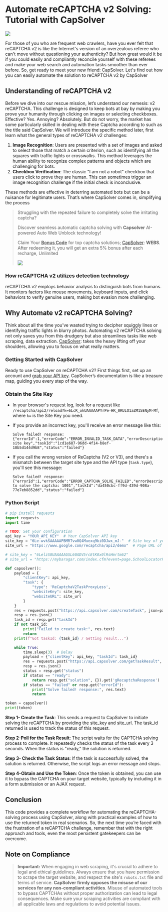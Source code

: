 # Automate reCAPTCHA v2 Solving: Tutorial with CapSolver

![](https://assets.capsolver.com/prod/images/post/2024-08-13/7e08f0bb-58d0-428e-8df6-745b7e6c4810.png)

For those of you who are frequent web crawlers, have you ever felt that reCAPTCHA v2 is like the Internet's version of an overzealous referee who can't move without questioning your authenticity? But how great would it be if you could easily and compliantly reconcile yourself with these referees and make your web search and automation tasks smoother than ever before. So, get ready to meet your new friend: CapSolver. Let's find out how you can easily automate the solution to reCAPTCHA v2 by CapSolver

## Understanding of reCAPTCHA v2
Before we dive into our rescue mission, let’s understand our nemesis: v2 reCAPTCHA. This challenge is designed to keep bots at bay by making you prove your humanity through clicking on images or selecting checkboxes. Effective? Yes. Annoying? Absolutely. But do not worry, the market has some particularly skilled in dealing with these Captcha according to such as the title said CapSolver. We will introduce the specific method later, first learn what the general types of reCAPTCHA v2 challenges:



1. **Image Recognition**: Users are presented with a set of images and asked to select those that match a certain criterion, such as identifying all the squares with traffic lights or crosswalks. This method leverages the human ability to recognize complex patterns and objects which are challenging for bots.
2. **Checkbox Verification**: The classic "I am not a robot" checkbox that users click to prove they are human. This can sometimes trigger an image recognition challenge if the initial check is inconclusive.
   
These methods are effective in deterring automated bots but can be a nuisance for legitimate users. That’s where CapSolver comes in, simplifying the process 
> Struggling with the repeated failure to completely solve the irritating captcha?
>
> Discover seamless automatic captcha solving with **Capsolver** AI-powered Auto Web Unblock technology!
>
> Claim Your   <u>**Bonus Code**</u> for top captcha solutions; [CapSolver](https://www.capsolver.com/?utm_source=official&utm_medium=blog&utm_campaign=recaptchanodejs): **WEBS**. After redeeming it, you will get an extra 5% bonus after each recharge, Unlimited
> 
> ![](https://assets.capsolver.com/prod/images/post/2024-03-29/fbc29472-886c-45b2-9eb2-2b307f6d9700.png)

### How reCAPTCHA v2 utilizes detection technology
reCAPTCHA v2 employs behavior analysis to distinguish bots from humans. It monitors factors like mouse movements, keyboard inputs, and click behaviors to verify genuine users, making bot evasion more challenging.

## Why Automate v2 reCAPTCHA Solving?

Think about all the time you’ve wasted trying to decipher squiggly lines or identifying traffic lights in blurry photos. Automating v2 reCAPTCHA solving not only saves you from this drudgery but also streamlines tasks like web scraping, data extraction. [CapSolver](https://www.capsolver.com/?utm_source=official&utm_medium=blog&utm_campaign=automaterecaptcha): takes the heavy lifting off your shoulders, allowing you to focus on what really matters.

### Getting Started with CapSolver
Ready to use CapSolver on  reCAPTCHA v2? First things first, set up an account and [grab your API key](https://dashboard.capsolver.com/dashboard/overview/?utm_source=official&utm_medium=blog&utm_campaign=automaterecaptcha). CapSolver’s documentation is like a treasure map, guiding you every step of the way.

### Obtain the Site Key

- In your browser's request log, look for a request like `/recaptcha/api2/reload?k=6LcR_okUAAAAAPYrPe-HK_0RULO1aZM15ENyM-Mf`, where `k=` is the Site Key you need.
- If you provide an incorrect key, you'll receive an error message like this:
  
  ```
  Solve failed! response: {"errorId":1,"errorCode":"ERROR_INVALID_TASK_DATA","errorDescription":"Invalid site key","taskId":"1cd1e687-96dd-4f14-b8ef-18b5d144d9b8","status":"failed"}
  ```

- If you call the wrong version of ReCaptcha (V2 or V3), and there's a mismatch between the target site type and the API type (`task.type`), you'll see this message:

  ```
  Solve failed! response: {"errorId":1,"errorCode":"ERROR_CAPTCHA_SOLVE_FAILED","errorDescription":"Failed to solve the captcha: 1001","taskId":"da450cbc-ff9d-439d-908a-77e7eb8852dd","status":"failed"}
  ```

### Python Script

```python
# pip install requests
import requests
import time

# TODO: Set your configuration
api_key = "YOUR_API_KEY"  # Your CapSolver API key
site_key = "6Le-wvkSAAAAAPBMRTvw0Q4Muexq9bi0DJwx_mJ-"  # Site key of your target site
site_url = "https://www.google.com/recaptcha/api2/demo"  # Page URL of your target site

# site_key = "6LelzS8UAAAAAGSL60ADV5rcEtK0x0lRsHmrtm62"
# site_url = "https://mybaragar.com/index.cfm?event=page.SchoolLocatorPublic&DistrictCode=BC45"

def capsolver():
    payload = {
        "clientKey": api_key,
        "task": {
            "type": 'ReCaptchaV2TaskProxyLess',
            "websiteKey": site_key,
            "websiteURL": site_url
        }
    }
    res = requests.post("https://api.capsolver.com/createTask", json=payload)
    resp = res.json()
    task_id = resp.get("taskId")
    if not task_id:
        print("Failed to create task:", res.text)
        return
    print(f"Got taskId: {task_id} / Getting result...")

    while True:
        time.sleep(3)  # Delay
        payload = {"clientKey": api_key, "taskId": task_id}
        res = requests.post("https://api.capsolver.com/getTaskResult", json=payload)
        resp = res.json()
        status = resp.get("status")
        if status == "ready":
            return resp.get("solution", {}).get('gRecaptchaResponse')
        if status == "failed" or resp.get("errorId"):
            print("Solve failed! response:", res.text)
            return

token = capsolver()
print(token)
```
**Step 1- Create the Task**: This sends a request to CapSolver to initiate solving the reCAPTCHA by providing the site_key and site_url. The task_id returned is used to track the status of this request.

**Step 2-Poll for the Task Result**: The script waits for the CAPTCHA solving process to complete. It repeatedly checks the status of the task every 3 seconds. When the status is "ready," the solution is returned.

**Step 3- Check the Task Status**: If the task is successfully solved, the solution is returned. Otherwise, the script logs an error message and stops.

**Step 4-Obtain and Use the Token**: Once the token is obtained, you can use it to bypass the CAPTCHA on your target website, typically by including it in a form submission or an AJAX request.



## Conclusion
This code provides a complete workflow for automating the reCAPTCHA-solving process using CapSolver, along with practical examples of how to use the returned token in real scenarios. So, the next time you’re faced with the frustration of a reCAPTCHA challenge, remember that with the right approach and tools, even the most persistent gatekeepers can be overcome.







## Note on Compliance

> **Important:** When engaging in web scraping, it's crucial to adhere to legal and ethical guidelines. Always ensure that you have permission to scrape the target website, and respect the site's `robots.txt` file and terms of service. **CapSolver firmly opposes the misuse of our services for any non-compliant activities**. Misuse of automated tools to bypass CAPTCHAs without proper authorization can lead to legal consequences. Make sure your scraping activities are compliant with all applicable laws and regulations to avoid potential issues.


